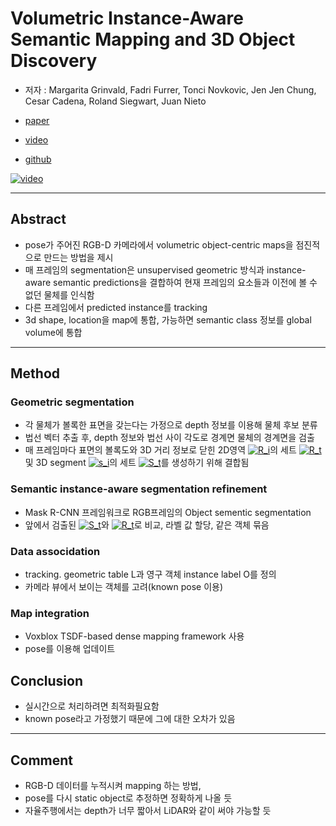# Volumetric Instance-Aware Semantic Mapping and 3D Object Discovery

- 저자 : Margarita Grinvald, Fadri Furrer, Tonci Novkovic, Jen Jen Chung, Cesar Cadena, Roland Siegwart, Juan Nieto

- [paper](https://arxiv.org/abs/1903.00268)

- [video](https://www.youtube.com/watch?v=Jvl42VJmYxg&feature=youtu.be)

- [github](https://github.com/ethz-asl/voxblox-plusplus)

[![video](https://img.youtube.com/vi/Jvl42VJmYxg/0.jpg)](https://www.youtube.com/watch?v=Jvl42VJmYxg&feature=youtu.be)

---

## Abstract


- pose가 주어진 RGB-D 카메라에서 volumetric object-centric maps을 점진적으로 만드는 방법을 제시
- 매 프레임의 segmentation은 unsupervised geometric 방식과 instance-aware semantic predictions을 결합하여 현재 프레임의 요소들과 이전에 볼 수 없던 물체를 인식함
- 다른 프레임에서 predicted instance를 tracking
- 3d shape, location을 map에 통합, 가능하면 semantic class 정보를 global volume에 통합

---

## Method

### Geometric segmentation

- 각 물체가 볼록한 표면을 갖는다는 가정으로 depth 정보를 이용해 물체 후보 분류
- 법선 벡터 추출 후, depth 정보와 법선 사이 각도로 경계면 물체의 경계면을 검출
- 매 프레임마다 표면의 볼록도와 3D 거리 정보로 닫힌 2D영역 <a href="https://www.codecogs.com/eqnedit.php?latex=R_i" target="_blank"><img src="https://latex.codecogs.com/gif.latex?R_i" title="R_i" /></a>의 세트 <a href="https://www.codecogs.com/eqnedit.php?latex=R_t" target="_blank"><img src="https://latex.codecogs.com/gif.latex?R_t" title="R_t" /></a> 및 3D segment <a href="https://www.codecogs.com/eqnedit.php?latex=s_i" target="_blank"><img src="https://latex.codecogs.com/gif.latex?s_i" title="s_i" /></a>의 세트 <a href="https://www.codecogs.com/eqnedit.php?latex=S_t" target="_blank"><img src="https://latex.codecogs.com/gif.latex?S_t" title="S_t" /></a>를 생성하기 위해 결합됨



### Semantic instance-aware segmentation refinement

- Mask R-CNN 프레임워크로 RGB프레임의 Object sementic segmentation
- 앞에서 검출된 <a href="https://www.codecogs.com/eqnedit.php?latex=S_t" target="_blank"><img src="https://latex.codecogs.com/gif.latex?S_t" title="S_t" /></a>와 <a href="https://www.codecogs.com/eqnedit.php?latex=R_t" target="_blank"><img src="https://latex.codecogs.com/gif.latex?R_t" title="R_t" /></a>로 비교, 라벨 값 할당, 같은 객체 묶음

### Data associdation

- tracking. geometric table L과 영구 객체 instance label O를 정의
- 카메라 뷰에서 보이는 객체를 고려(known pose 이용)

### Map integration

- Voxblox TSDF-based dense mapping framework 사용
- pose를 이용해 업데이트

## Conclusion

- 실시간으로 처리하려면 최적화필요함
- known pose라고 가정했기 때문에 그에 대한 오차가 있음

---

## Comment

- RGB-D 데이터를 누적시켜 mapping 하는 방법, 
- pose를 다시 static object로 추정하면 정확하게 나올 듯
- 자율주행에서는 depth가 너무 짧아서 LiDAR와 같이 써야 가능할 듯
